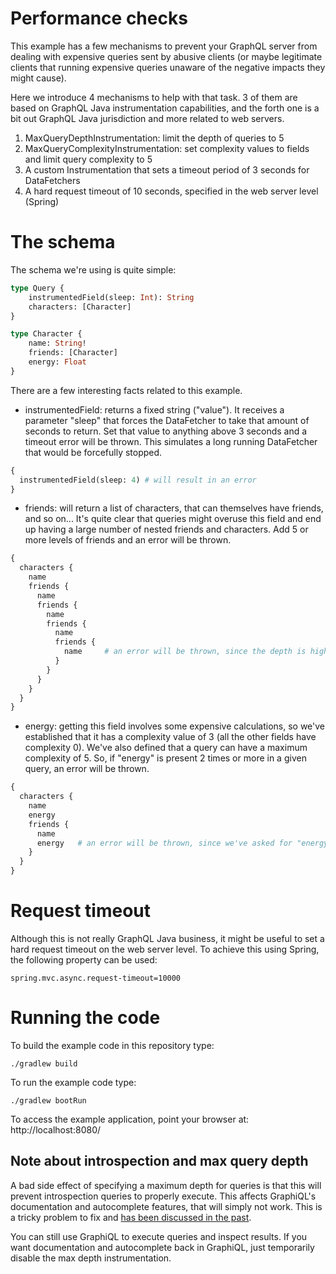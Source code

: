 # Performance checks 

This example has a few mechanisms to prevent your GraphQL server from dealing with expensive queries sent by abusive clients 
(or maybe legitimate clients that running expensive queries unaware of the negative impacts they might cause).

Here we introduce 4 mechanisms to help with that task. 3 of them are based on GraphQL Java instrumentation capabilities,
and the forth one is a bit out GraphQL Java jurisdiction and more related to web servers.

1. MaxQueryDepthInstrumentation: limit the depth of queries to 5
2. MaxQueryComplexityInstrumentation: set complexity values to fields and limit query complexity to 5 
3. A custom Instrumentation that sets a timeout period of 3 seconds for DataFetchers 
4. A hard request timeout of 10 seconds, specified in the web server level (Spring) 

# The schema
The schema we're using is quite simple:

```graphql
type Query {
    instrumentedField(sleep: Int): String
    characters: [Character]
}

type Character {
    name: String!
    friends: [Character]
    energy: Float
}
```

There are a few interesting facts related to this example.

* instrumentedField: returns a fixed string ("value"). It receives a parameter "sleep" that forces the DataFetcher to
  take that amount of seconds to return. Set that value to anything above 3 seconds and a timeout error will be thrown.
  This simulates a long running DataFetcher that would be forcefully stopped.
  
```graphql
{
  instrumentedField(sleep: 4) # will result in an error
}
``` 
  
* friends: will return a list of characters, that can themselves have friends, and so on... It's quite clear that queries
  might overuse this field and end up having a large number of nested friends and characters. Add 5 or more levels of 
  friends and an error will be thrown.

```graphql
{
  characters {
    name
    friends {
      name
      friends {
        name
        friends {
          name
          friends {
            name     # an error will be thrown, since the depth is higher than the limit
          }
        }
      }
    }
  }
}
```

* energy: getting this field involves some expensive calculations, so we've established that it has a complexity value
  of 3 (all the other fields have complexity 0). We've also defined that a query can have a maximum complexity of 5. So,
  if "energy" is present 2 times or more in a given query, an error will be thrown.
 
```graphql
{
  characters {
    name
    energy
    friends {
      name
      energy   # an error will be thrown, since we've asked for "energy" 2 times
    }
  }
}
``` 

# Request timeout
Although this is not really GraphQL Java business, it might be useful to set a hard request timeout on the web server
level.
To achieve this using Spring, the following property can be used:

```
spring.mvc.async.request-timeout=10000
```


# Running the code
 
 To build the example code in this repository type:
 
``` 
./gradlew build
 ```
    
To run the example code type:
    
``` 
./gradlew bootRun
``` 
    
To access the example application, point your browser at:
     http://localhost:8080/  
     
## Note about introspection and max query depth
A bad side effect of specifying a maximum depth for queries is that this will prevent introspection queries to properly
execute. This affects GraphiQL's documentation and autocomplete features, that will simply not work. 
This is a tricky problem to fix and [has been discussed in the past](https://github.com/graphql-java/graphql-java/issues/1055). 

You can still use GraphiQL to execute queries and inspect results. If you want documentation and autocomplete back in 
GraphiQL, just temporarily disable the max depth instrumentation. 
